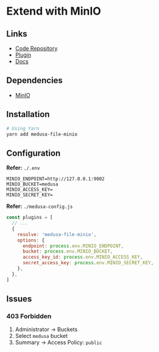 # Extend with MinIO

## Links

- [Code Repository](https://github.com/medusajs/medusa/tree/master/packages/medusa-file-minio)
- [Plugin](https://medusajs.com/plugins/medusa-file-minio)
- [Docs](https://docs.medusajs.com/plugins/file-service/minio)

## Dependencies

- [MinIO](/minio/README.md)

## Installation

```sh
# Using Yarn
yarn add medusa-file-minio
```

## Configuration

**Refer:** `./.env`

```env
MINIO_ENDPOINT=http://127.0.0.1:9002
MINIO_BUCKET=medusa
MINIO_ACCESS_KEY=
MINIO_SECRET_KEY=
```

**Refer:** `./medusa-config.js`

```js
const plugins = [
  // ...
  {
    resolve: 'medusa-file-minio',
    options: {
      endpoint: process.env.MINIO_ENDPOINT,
      bucket: process.env.MINIO_BUCKET,
      access_key_id: process.env.MINIO_ACCESS_KEY,
      secret_access_key: process.env.MINIO_SECRET_KEY,
    },
  },
]
```

## Issues

### 403 Forbidden

1. Administrator -> Buckets
2. Select `medusa` bucket
3. Summary -> Access Policy: `public`
